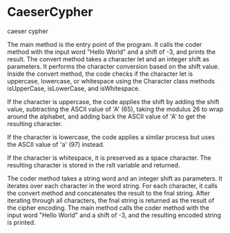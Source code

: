 # CaeserCypher
caeser cypher

The main method is the entry point of the program. It calls the coder method with the input word "Hello World" and a shift of -3, and prints the result.
The convert method takes a character let and an integer shift as parameters. It performs the character conversion based on the shift value.
Inside the convert method, the code checks if the character let is uppercase, lowercase, or whitespace using the Character class methods isUpperCase, isLowerCase, and isWhitespace.

If the character is uppercase, the code applies the shift by adding the shift value, subtracting the ASCII value of 'A' (65), taking the modulus 26 to wrap around the alphabet, and adding back the ASCII value of 'A' to get the resulting character.

If the character is lowercase, the code applies a similar process but uses the ASCII value of 'a' (97) instead.

If the character is whitespace, it is preserved as a space character.
The resulting character is stored in the rslt variable and returned.

The coder method takes a string word and an integer shift as parameters. It iterates over each character in the word string.
For each character, it calls the convert method and concatenates the result to the fnal string.
After iterating through all characters, the fnal string is returned as the result of the cipher encoding.
The main method calls the coder method with the input word "Hello World" and a shift of -3, and the resulting encoded string is printed.
